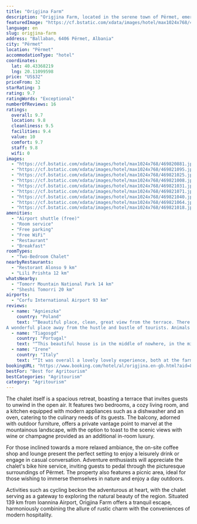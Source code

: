 ```yaml
---
title: "Origjina Farm"
description: "Origjina Farm, located in the serene town of Përmet, emerges as a distinguished destination for travelers seeking a blend of comfort and adventure."
featuredImage: "https://cf.bstatic.com/xdata/images/hotel/max1024x768/469820881.jpg?k=755ebb78089946348d3e4372eeb55c9ac8b609a105b4e15f1e1fce56ae10412c&o=&hp=1"
language: en
slug: origjina-farm
address: "Ballaban, 6406 Përmet, Albania"
city: "Përmet"
location: "Përmet"
accommodationType: "hotel"
coordinates:
  lat: 40.43368219
  lng: 20.11099598
price: "US$32"
priceFrom: 32
starRating: 3
rating: 9.7
ratingWords: "Exceptional"
numberOfReviews: 16
ratings:
  overall: 9.7
  location: 9.8
  cleanliness: 9.5
  facilities: 9.4
  value: 10
  comfort: 9.7
  staff: 9.8
  wifi: 0
images:
  - "https://cf.bstatic.com/xdata/images/hotel/max1024x768/469820881.jpg?k=755ebb78089946348d3e4372eeb55c9ac8b609a105b4e15f1e1fce56ae10412c&o=&hp=1"
  - "https://cf.bstatic.com/xdata/images/hotel/max1024x768/469821095.jpg?k=38ba8cfb6834e42b34fd773e933891e2d308ea31bb4d42ae4099ea8e981995aa&o=&hp=1"
  - "https://cf.bstatic.com/xdata/images/hotel/max1024x768/469821025.jpg?k=5addb09bd1fba17dedb02f24d6da101a8cd4b919e0ee9350d60e758b10eb1bcd&o=&hp=1"
  - "https://cf.bstatic.com/xdata/images/hotel/max1024x768/469821008.jpg?k=4eb879635c9052d5fa75ca4dd37db5f7e170880846927b50ded06ac57fbda6af&o=&hp=1"
  - "https://cf.bstatic.com/xdata/images/hotel/max1024x768/469821031.jpg?k=c483b1d5cd91c6e52c802b01efc0ec3eea3c121f66146afb6147c533ed4d7574&o=&hp=1"
  - "https://cf.bstatic.com/xdata/images/hotel/max1024x768/469821071.jpg?k=06240c4f48889ad820a63074e18649b24cd507c99213cb4d1b3e62604b3b61bb&o=&hp=1"
  - "https://cf.bstatic.com/xdata/images/hotel/max1024x768/469821040.jpg?k=77612220c96b3c56d4e78d38fee6d527b347927dc0a0028707fd50b705765aec&o=&hp=1"
  - "https://cf.bstatic.com/xdata/images/hotel/max1024x768/469821064.jpg?k=e51938172f97c90658679fd165cb9d6702f18743f83b301039ad5d8b87171331&o=&hp=1"
  - "https://cf.bstatic.com/xdata/images/hotel/max1024x768/469821018.jpg?k=e5710121713e761d0c8bd6433d850c4351e5b8e107b7e1f596e4c1a5491a6750&o=&hp=1"
amenities:
  - "Airport shuttle (free)"
  - "Room service"
  - "Free parking"
  - "Free WiFi"
  - "Restaurant"
  - "Breakfast"
roomTypes:
  - "Two-Bedroom Chalet"
nearbyRestaurants:
  - "Restorant Alonso 9 km"
  - "Lili Prishta 12 km"
whatsNearby:
  - "Tomorr Mountain National Park 14 km"
  - "Sheshi Tomorri 20 km"
airports:
  - "Corfu International Airport 93 km"
reviews:
  - name: "Agnieszka"
    country: "Poland"
    text: "“Beautiful place, clean, great view from the terrace. There is a kitchen with all the necessary utensils.
A wonderful place away from the hustle and bustle of tourists. Animals in the yard. Beautiful, lovely dogs, little chicks, peacocks! I am...”"
  - name: "Tiagosgd"
    country: "Portugal"
    text: "“This beautiful house is in the middle of nowhere, in the middle of the farms. Very beautiful house, excellent place to stay and have a good rest, well equiped, silence, amazing hosts.”"
  - name: "Irene"
    country: "Italy"
    text: "“It was overall a lovely lovely experience, both at the farm and at ferma grand albanik where we had dinner and breakfast. The place is adorable and the whole family is very welcoming. We'll be back!”"
bookingURL: "https://www.booking.com/hotel/al/origjina.en-gb.html?aid=8035640"
bestFor: "Best for Agritourism"
bestCategories: "Agritourism"
category: "Agritourism"
---
```


The chalet itself is a spacious retreat, boasting a terrace that invites guests to unwind in the open air. It features two bedrooms, a cozy living room, and a kitchen equipped with modern appliances such as a dishwasher and an oven, catering to the culinary needs of its guests. The balcony, adorned with outdoor furniture, offers a private vantage point to marvel at the mountainous landscape, with the option to toast to the scenic views with wine or champagne provided as an additional in-room luxury.

For those inclined towards a more relaxed ambiance, the on-site coffee shop and lounge present the perfect setting to enjoy a leisurely drink or engage in casual conversation. Adventure enthusiasts will appreciate the chalet's bike hire service, inviting guests to pedal through the picturesque surroundings of Përmet. The property also features a picnic area, ideal for those wishing to immerse themselves in nature and enjoy a day outdoors.

Activities such as cycling beckon the adventurous at heart, with the chalet serving as a gateway to exploring the natural beauty of the region. Situated 139 km from Ioannina Airport, Origjina Farm offers a tranquil escape, harmoniously combining the allure of rustic charm with the conveniences of modern hospitality.